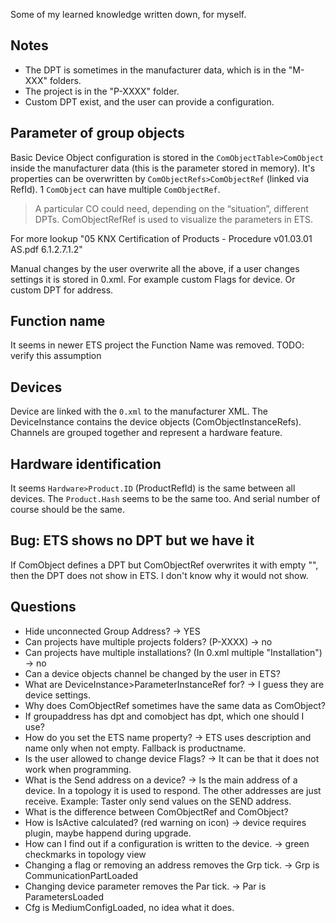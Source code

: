 
Some of my learned knowledge written down, for myself.

## Notes
* The DPT is sometimes in the manufacturer data, which is in the "M-XXX" folders.
* The project is in the "P-XXXX" folder.
* Custom DPT exist, and the user can provide a configuration.

## Parameter of group objects
Basic Device Object configuration is stored in the `ComObjectTable>ComObject` inside the manufacturer data (this is the parameter stored in memory).
It's properties can be overwritten by `ComObjectRefs>ComObjectRef` (linked via RefId). 1 `ComObject` can have multiple `ComObjectRef`.
> A particular CO could need, depending on the “situation”, different DPTs.
ComObjectRefRef is used to visualize the parameters in ETS.

For more lookup "05 KNX Certification of Products - Procedure v01.03.01 AS.pdf 6.1.2.7.1.2"

Manual changes by the user overwrite all the above, if a user changes settings it is stored in 0.xml. 
For example custom Flags for device. Or custom DPT for address.

## Function name
It seems in newer ETS project the Function Name was removed.
TODO: verify this assumption

## Devices
Device are linked with the `0.xml` to the manufacturer XML. The DeviceInstance contains the device objects (ComObjectInstanceRefs).
Channels are grouped together and represent a hardware feature.

## Hardware identification
It seems `Hardware>Product.ID` (ProductRefId) is the same between all devices. The `Product.Hash` seems to be the same too.
And serial number of course should be the same.

## Bug: ETS shows no DPT but we have it
If ComObject defines a DPT but ComObjectRef overwrites it with empty "", then the DPT does not show in ETS.
I don't know why it would not show.

## Questions
* Hide unconnected Group Address? -> YES
* Can projects have multiple projects folders? (P-XXXX) -> no
* Can projects have multiple installations? (In 0.xml multiple "Installation") -> no
* Can a device objects channel be changed by the user in ETS?
* What are DeviceInstance>ParameterInstanceRef for? -> I guess they are device settings.
* Why does ComObjectRef sometimes have the same data as ComObject?
* If groupaddress has dpt and comobject has dpt, which one should I use?
* How do you set the ETS name property? -> ETS uses description and name only when not empty. Fallback is productname.
* Is the user allowed to change device Flags? -> It can be that it does not work when programming.
* What is the Send address on a device? -> Is the main address of a device. In a topology it is used to respond. The other addresses are just receive. Example: Taster only send values on the SEND address.
* What is the difference between ComObjectRef and ComObject?
* How is IsActive calculated? (red warning on icon) -> device requires plugin, maybe happend during upgrade.
* How can I find out if a configuration is written to the device. -> green checkmarks in topology view
* Changing a flag or removing an address removes the Grp tick. -> Grp is CommunicationPartLoaded
* Changing device parameter removes the Par tick. -> Par is ParametersLoaded
* Cfg is MediumConfigLoaded, no idea what it does.

